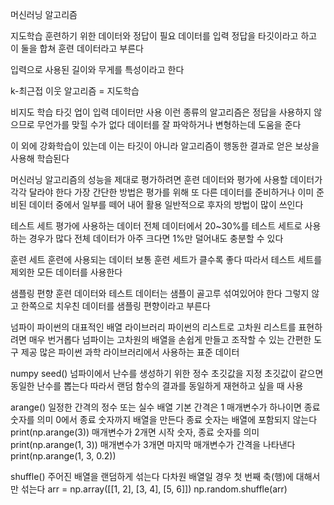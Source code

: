 머신러닝 알고리즘

지도학습
훈련하기 위한 데이터와 정답이 필요
데이터를 입력 정답을 타깃이라고 하고 이 둘을 합쳐 훈련 데이터라고 부른다

입력으로 사용된 길이와 무게를 특성이라고 한다

k-최근접 이웃 알고리즘 = 지도학습

비지도 학습
타깃 업이 입력 데이터만 사용
이런 종류의 알고리즘은 정답을 사용하지 않으므로 무언가를 맞힐 수가 없다
데이터를 잘 파악하거나 변형하는데 도움을 준다

이 외에 강화학습이 있는데 이는 타깃이 아니라 알고리즘이 행동한 결과로 얻은 보상을 사용해 학습된다

머신러닝 알고리즘의 성능을 제대로 평가하려면 훈련 데이터와 평가에 사용할 데이터가 각각 달라야 한다
가장 간단한 방법은 평가를 위해 또 다른 데이터를 준비하거나 이미 준비된 데이터 중에서 일부를 떼어 내어 활용 
일반적으로 후자의 방법이 많이 쓰인다

테스트 세트
평가에 사용하는 데이터
전체 데이터에서 20~30%를 테스트 세트로 사용하는 경우가 많다 
전체 데이터가 아주 크다면 1%만 덜어내도 충분할 수 있다

훈련 세트
훈련에 사용되는 데이터 
보통 훈련 세트가 클수록 좋다 따라서 테스트 세트를 제외한 모든 데이터를 사용한다

샘플링 편향
훈련 데이터와 테스트 데이터는 샘플이 골고루 섞여있어야 한다 
그렇지 않고 한쪽으로 치우친 데이터를 샘플링 편향이라고 부른다

넘파이
파이썬의 대표적인 배열 라이브러리
파이썬의 리스트로 고차원 리스트를 표현하려면 매우 번거롭다
넘파이는 고차원의 배열을 손쉽게 만들고 조작할 수 있는 간편한 도구 제공
많은 파이썬 과학 라이브러리에서 사용하는 표준 데이터

numpy
seed() 
넘파이에서 난수를 생성하기 위한 정수 초깃값을 지정
초깃값이 같으면 동일한 난수를 뽑는다 따라서 랜덤 함수의 결과를 동일하게 재현하고 싶을 때 사용

arange()
일정한 간격의 정수 또는 실수 배열
기본 간격은 1 
매개변수가 하나이면 종료 숫자를 의미 0에서 종료 숫자까지 배열을 만든다 종료 숫자는 배열에 포함되지 않는다
print(np.arange(3))
매개변수가 2개면 시작 숫자, 종료 숫자를 의미
print(np.arange(1, 3))
매개변수가 3개면 마지막 매개변수가 간격을 나타낸다
print(np.arange(1, 3, 0.2))

shuffle()
주어진 배열을 랜덤하게 섞는다
다차원 배열일 경우 첫 번째 축(행)에 대해서만 섞는다
arr = np.array([[1, 2], [3, 4], [5, 6]])
np.random.shuffle(arr)
